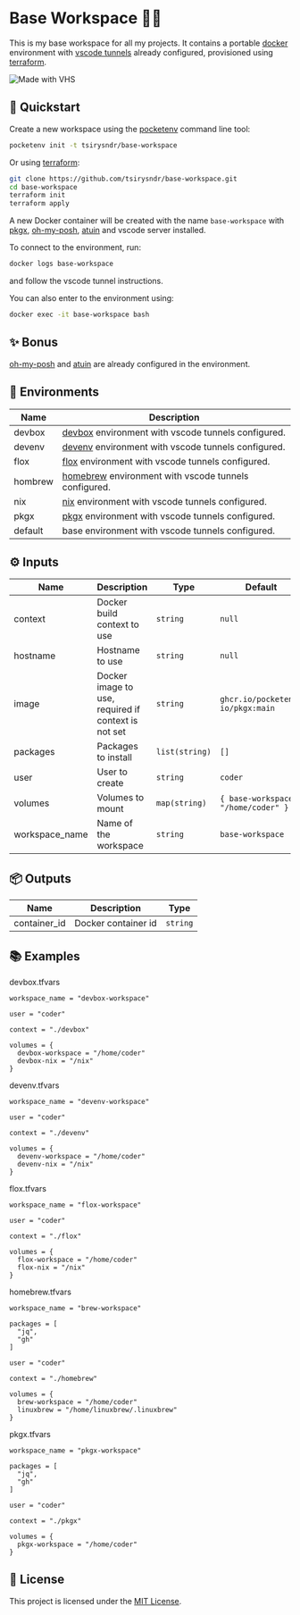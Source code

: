 # Base Workspace 🧑‍💻

This is my base workspace for all my projects. It contains a portable [docker](https://docker.com) environment with [vscode tunnels](https://code.visualstudio.com/docs/remote/tunnels) already configured, provisioned using [terraform](https://terraform.io).

![Made with VHS](https://vhs.charm.sh/vhs-mfuUe2nAemQJ5Rl5rfinr.gif)

## 🚀 Quickstart

Create a new workspace using the [pocketenv](https://github.com/pocketenv-io/pocketenv) command line tool:

```sh
pocketenv init -t tsirysndr/base-workspace
```

Or using [terraform](https://terraform.io):

```sh
git clone https://github.com/tsirysndr/base-workspace.git
cd base-workspace
terraform init
terraform apply
```

A new Docker container will be created with the name `base-workspace` with [pkgx](https://pkgx.sh), [oh-my-posh](https://ohmyposh.dev/), [atuin](https://atuin.sh/) and vscode server installed.

To connect to the environment, run:

```bash
docker logs base-workspace
```

and follow the vscode tunnel instructions.

You can also enter to the environment using:

```bash
docker exec -it base-workspace bash
```

## ✨ Bonus

[oh-my-posh](https://ohmyposh.dev/) and [atuin](https://atuin.sh/) are already configured in the environment.

## 🐚 Environments

| Name   | Description                                          |
|--------|------------------------------------------------------|
| devbox  | [devbox](https://github.com/jetpack-io/devbox) environment with vscode tunnels configured. |
| devenv  | [devenv](https://devenv.sh/) environment with vscode tunnels configured. |
| flox    | [flox](https://flox.dev/) environment with vscode tunnels configured.   |
| hombrew | [homebrew](https://brew.sh/) environment with vscode tunnels configured.   |
| nix     | [nix](https://nixos.org/) environment with vscode tunnels configured.    |
| pkgx    | [pkgx](https://pkgx.sh/) environment with vscode tunnels configured.   |
| default | base environment with vscode tunnels configured.   |

## ⚙️ Inputs

| Name           | Description           |  Type           | Default         |
|----------------|-----------------------|----------------|------------------|
| context        | Docker build context to use | `string`       | `null`         |
| hostname       | Hostname to use       | `string`       |   `null`               |
| image          | Docker image to use, required if context is not set   | `string`       | `ghcr.io/pocketenv-io/pkgx:main` |
| packages       | Packages to install   | `list(string)` | `[]`             |
| user           | User to create        | `string`       | `coder`         |
| volumes        | Volumes to mount      | `map(string)` | `{ base-workspace = "/home/coder" }`             |
| workspace_name | Name of the workspace | `string`       | `base-workspace` |

## 📦 Outputs

| Name           | Description           |  Type          |
|----------------|-----------------------|----------------|
| container_id   | Docker container id   | `string`       |


## 📚 Examples

devbox.tfvars

```hcl
workspace_name = "devbox-workspace"

user = "coder"

context = "./devbox"

volumes = {
  devbox-workspace = "/home/coder"
  devbox-nix = "/nix"
}
```

devenv.tfvars

```hcl
workspace_name = "devenv-workspace"

user = "coder"

context = "./devenv"

volumes = {
  devenv-workspace = "/home/coder"
  devenv-nix = "/nix"
}
```

flox.tfvars 

```hcl
workspace_name = "flox-workspace"

user = "coder"

context = "./flox"

volumes = {
  flox-workspace = "/home/coder"
  flox-nix = "/nix"
}
```

homebrew.tfvars

```hcl
workspace_name = "brew-workspace"

packages = [
  "jq",
  "gh"
]

user = "coder"

context = "./homebrew"

volumes = {
  brew-workspace = "/home/coder"
  linuxbrew = "/home/linuxbrew/.linuxbrew"
}
```

pkgx.tfvars

```hcl
workspace_name = "pkgx-workspace"

packages = [
  "jq",
  "gh"
]

user = "coder"

context = "./pkgx"

volumes = {
  pkgx-workspace = "/home/coder"
}
```

## 📝 License

This project is licensed under the [MIT License](LICENSE).

